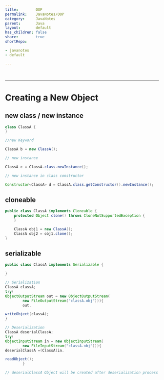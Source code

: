```yaml
---
title:        OOP
permalink:    JavaNotes/OOP
category:     JavaNotes
parent:       Java
layout:       default
has_children: false
share:        true
shortRepo:

- javanotes
- default

---
```


<br/>

<link rel="modulepreload" href="/assets/js/imageLoader.js">
<script type="module" async src="/assets/js/imageLoader.js"></script>

---

# Creating a New Object

## new class / new instance

```java
class ClassA {
}

//new Keyword

ClassA b = new ClassA();

// new instance

ClassA c = ClassA.class.newInstance();

// new instance in class constructor

Constructor<ClassA> d = ClassA.class.getConstructor().newInstance();
```

## cloneable

```java
public class ClassA implements Cloneable {
    protected Object clone() throws CloneNotSupportedException {
    }

    ClassA obj1 = new ClassA();
    ClassA obj2 = obj1.clone();
}
```

## serializable

```java
public class ClassA implements Serializable {

}

// Serialization
ClassA classA;
try(
ObjectOutputStream out = new ObjectOutputStream(
        new FileOutputStream("classA.obj"))){
        out.

writeObject(classA);
}

// Deserialization
ClassA deserialClassA;
try(
ObjectInputStream in = new ObjectInputStream(
        new FileInputStream("classA.obj"))){
deserialClassA =(ClassA)in.

readObject();
        }

// deserialClassA Object will be created after deserialization process

```

<div id="imageContainer" data-img-loader="javaOOPImages.js" style="width: auto; height: auto;"></div>